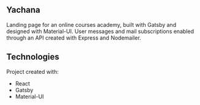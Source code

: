## Yachana
Landing page for an online courses academy, built with Gatsby and designed with Material-UI. User messages and mail subscriptions enabled through an API created with Express and Nodemailer.

## Technologies
Project created with:
* React
* Gatsby
* Material-UI
